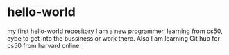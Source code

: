 # hello-world
my first hello-world repository
I am a new programmer, learning from cs50, aybe to get into the bussiness or work there. 
Also I am learning Git hub for cs50 from harvard online. 
